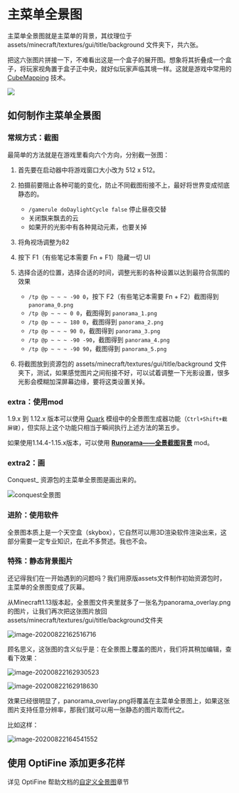 # 主菜单全景图

主菜单全景图就是主菜单的背景，其纹理位于 assets/minecraft/textures/gui/title/background 文件夹下，共六张。

把这六张图片拼接一下，不难看出这是一个盒子的展开图。想象将其折叠成一个盒子，将玩家视角置于盒子正中央，就好似玩家声临其境一样。这就是游戏中常用的 [CubeMapping](https://en.wikipedia.org/wiki/Cube_mapping) 技术。

![](https://i.loli.net/2020/07/28/TZB52HWRr8K6kiu.png)

## 如何制作主菜单全景图

### 常规方式：截图

最简单的方法就是在游戏里看向六个方向，分别截一张图：

1. 首先要在启动器中将游戏窗口大小改为 512 x 512。

2. 拍摄前要阻止各种可能的变化，防止不同截图衔接不上，最好将世界变成彻底静态的。

   - `/gamerule doDaylightCycle false` 停止昼夜交替
   - 关闭飘来飘去的云
   - 如果开的光影中有各种晃动元素，也要关掉

3. 将角视场调整为82

4. 按下 F1（有些笔记本需要 Fn + F1）隐藏一切 UI

5. 选择合适的位置，选择合适的时间，调整光影的各种设置以达到最符合氛围的效果

   - `/tp @p ~ ~ ~ -90 0`，按下 F2（有些笔记本需要 Fn + F2）截图得到 `panorama_0.png`
   - `/tp @p ~ ~ ~ 0 0`，截图得到 `panorama_1.png`
   - `/tp @p ~ ~ ~ 180 0`，截图得到 `panorama_2.png`
   - `/tp @p ~ ~ ~ 90 0`，截图得到 `panorama_3.png`
   - `/tp @p ~ ~ ~ -90 -90`，截图得到 `panorama_4.png`
   - `/tp @p ~ ~ ~ -90 90`，截图得到 `panorama_5.png`
6. 将截图放到资源包的 assets/minecraft/textures/gui/title/background 文件夹下，测试，如果感觉图片之间衔接不好，可以试着调整一下光影设置，很多光影会模糊加深屏幕边缘，要将这类设置关掉。

### extra：使用mod

1.9.x 到 1.12.x 版本可以使用 [Quark](https://www.mcbbs.net/thread-648145-1-1.html) 模组中的全景图生成器功能（`Ctrl+Shift+截屏键`），但实际上这个功能只相当于瞬间执行上述方法的第五步。

如果使用1.14.4-1.15.x版本，可以使用 **[Runorama——全景截图背景](https://www.mcbbs.net/thread-910751-1-1.html)** mod。

### extra2：画

Conquest_ 资源包的主菜单全景图是画出来的。

![conquest全景图](https://i.loli.net/2020/07/28/GysUjbtpQAx29Ni.png)

### 进阶：使用软件

全景图本质上是一个天空盒（skybox），它自然可以用3D渲染软件渲染出来，这部分需要一定专业知识，在此不多赘述。我也不会。

### 特殊：静态背景图片

还记得我们在一开始遇到的问题吗？我们用原版assets文件制作初始资源包时，主菜单的全景图变成了灰幕。

从Minecraft1.13版本起，全景图文件夹里就多了一张名为panorama_overlay.png的图片，让我们再次把这张图片放回assets/minecraft/textures/gui/title/background文件夹

![image-20200822162516716](https://i.loli.net/2020/08/22/7G1sKDv64FiTxpu.png)

顾名思义，这张图的含义似乎是：在全景图上覆盖的图片，我们将其稍加编辑，查看下效果：

![image-20200822162930523](https://i.loli.net/2020/08/22/UTBny5d4sQXPEej.png)

![image-20200822162918630](https://i.loli.net/2020/08/22/2ugvMi6jbRDacJE.png)

效果已经很明显了，panorama_overlay.png将覆盖在主菜单全景图上，如果这张图片支持任意分辨率，那我们就可以用一张静态的图片取而代之。

比如这样：

![image-20200822164541552](https://i.loli.net/2020/08/22/PD5pEzjACO76oGW.png)

## 使用 OptiFine 添加更多花样

详见 OptiFine 帮助文档的[自定义全景图](https://www.mcbbs.net/forum.php?mod=redirect&goto=findpost&ptid=896135&pid=15810206)章节

